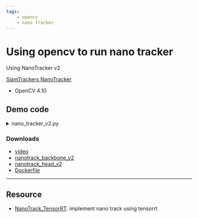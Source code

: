 ```yaml
---
tags:
    - opencv
    - nano tracker
---
```


# Using opencv to run nano tracker 
Using NanoTracker v2

[SiamTrackers NanoTracker](https://github.com/HonglinChu/SiamTrackers/tree/master/NanoTrack)


- OpenCV 4.10


## Demo code

<details>
    <summary>nano_tracker_v2.py</summary>

```python
--8<-- "docs/Programming/vision/visual_trackers/nano_tracker/code/demo_v2.py"
```
</details>

### Downloads

- [video](docs/Programming/vision/visual_trackers/nano_tracker/code/data/vtest.avi)
- [nanotrack_backbone_v2](docs/Programming/vision/visual_trackers/nano_tracker/code/models/nanotrack_backbone_sim.onnx)
- [nanotrack_head_v2](docs/Programming/vision/visual_trackers/nano_tracker/code/models/nanotrack_head_sim.onnx)
- [Dockerfile](docs/Programming/vision/visual_trackers/nano_tracker/code/Dockerfile)


---

## Resource
- [NanoTrack_TensorRT](https://github.com/SSSSSSL/NanoTrack_TensorRT): implement nano track using tensorrt

